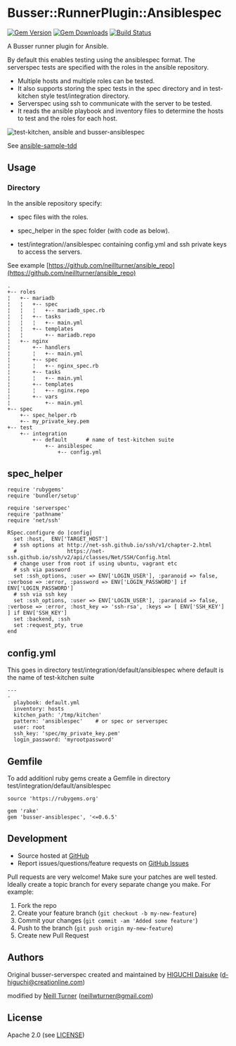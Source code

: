 # <a name="title"></a> Busser::RunnerPlugin::Ansiblespec

[![Gem Version](https://badge.fury.io/rb/busser-ansiblespec.png)](http://rubygems.org/gems/busser-ansiblespec)
[![Gem Downloads](http://ruby-gem-downloads-badge.herokuapp.com/busser-ansiblespec?type=total&color=brightgreen)](https://rubygems.org/gems/busser-ansiblespec)
[![Build Status](https://travis-ci.org/neillturner/busser-ansiblespec.png)](https://travis-ci.org/neillturner/busser-ansiblespec)

A Busser runner plugin for Ansible.

By default this enables testing using the ansiblespec format. The serverspec tests are specified with the roles in the ansible repository.
* Multiple hosts and multiple roles can be tested.
* It also supports storing the spec tests in the spec directory and in test-kitchen style test/integration directory.
* Serverspec using ssh to communicate with the server to be tested.
* It reads the ansible playbook and inventory files to determine the hosts to test and the roles for each host.

![test-kitchen, ansible and busser-ansiblespec](https://github.com/neillturner/ansible_repo/blob/master/kitchen-ansible.png "test-kitchen, ansible and busser-ansiblespec")


See [ansible-sample-tdd](https://github.com/volanja/ansible-sample-tdd)

## <a name="usage"></a> Usage

### Directory

In the ansible repository specify:

  * spec files with the roles.

  * spec_helper in the spec folder (with code as below).

  * test/integration/<suite>/ansiblespec containing config.yml and ssh private keys to access the servers.

See example [https://github.com/neillturner/ansible_repo](https://github.com/neillturner/ansible_repo)

```
.
+-- roles
¦   +-- mariadb
¦   ¦   +-- spec
¦   ¦   ¦   +-- mariadb_spec.rb
¦   ¦   +-- tasks
¦   ¦   ¦   +-- main.yml
¦   ¦   +-- templates
¦   ¦       +-- mariadb.repo
¦   +-- nginx
¦       +-- handlers
¦       ¦   +-- main.yml
¦       +-- spec
¦       ¦   +-- nginx_spec.rb
¦       +-- tasks
¦       ¦   +-- main.yml
¦       +-- templates
¦       ¦   +-- nginx.repo
¦       +-- vars
¦           +-- main.yml
+-- spec
    +-- spec_helper.rb
    +-- my_private_key.pem
+-- test
    +-- integration
        +-- default      # name of test-kitchen suite
            +-- ansiblespec
                +-- config.yml

```


## <a name="spec_helper"></a> spec_helper

```
require 'rubygems'
require 'bundler/setup'

require 'serverspec'
require 'pathname'
require 'net/ssh'

RSpec.configure do |config|
  set :host,  ENV['TARGET_HOST']
  # ssh options at http://net-ssh.github.io/ssh/v1/chapter-2.html
  #                https://net-ssh.github.io/ssh/v2/api/classes/Net/SSH/Config.html
  # change user from root if using ubuntu, vagrant etc
  # ssh via password
  set :ssh_options, :user => ENV['LOGIN_USER'], :paranoid => false, :verbose => :error, :password => ENV['LOGIN_PASSWORD'] if ENV['LOGIN_PASSWORD']
  # ssh via ssh key
  set :ssh_options, :user => ENV['LOGIN_USER'], :paranoid => false, :verbose => :error, :host_key => 'ssh-rsa', :keys => [ ENV['SSH_KEY'] ] if ENV['SSH_KEY']
  set :backend, :ssh
  set :request_pty, true
end
```

## <a name="config.yml"></a> config.yml

This goes in directory test/integration/default/ansiblespec  where default is the name of test-kitchen suite

```
---
-
  playbook: default.yml
  inventory: hosts
  kitchen_path: '/tmp/kitchen'
  pattern: 'ansiblespec'    # or spec or serverspec
  user: root
  ssh_key: 'spec/my_private_key.pem'
  login_password: 'myrootpassword'
```

## <a name="Gemfile"></a> Gemfile

To add additionl ruby gems create a Gemfile in directory test/integration/default/ansiblespec

```
source 'https://rubygems.org'

gem 'rake'
gem 'busser-ansiblespec', '<=0.6.5'
```

## <a name="development"></a> Development

* Source hosted at [GitHub][repo]
* Report issues/questions/feature requests on [GitHub Issues][issues]

Pull requests are very welcome! Make sure your patches are well tested.
Ideally create a topic branch for every separate change you make. For
example:

1. Fork the repo
2. Create your feature branch (`git checkout -b my-new-feature`)
3. Commit your changes (`git commit -am 'Added some feature'`)
4. Push to the branch (`git push origin my-new-feature`)
5. Create new Pull Request

## <a name="authors"></a> Authors

Original busser-serverspec created and maintained by [HIGUCHI Daisuke][author] (<d-higuchi@creationline.com>)

modified by [Neill Turner][author] (<neillwturner@gmail.com>)

## <a name="license"></a> License

Apache 2.0 (see [LICENSE][license])


[author]:           https://github.com/neillturner
[issues]:           https://github.com/test-kitchen/busser-ansiblespec/issues
[license]:          https://github.com/test-kitchen/busser-ansiblespec/blob/master/LICENSE
[repo]:             https://github.com/test-kitchen/busser-ansiblespec
[plugin_usage]:     http://docs.kitchen-ci.org/busser/plugin-usage
